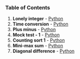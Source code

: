 ### Table of Contents
1. __Lonely integer__ - [Python](Lonely%20Integer.py)
1. __Time conversion__ - [Python](Time%20Conversion.py)
1. __Plus minus__ - [Python](Plus%20Minus.py)
1. __Mock test - 1__ - [Python](Mock%20Test%20-%201.py)
1. __Counting sort 1__ - [Python](Counting%20Sort%201.py)
1. __Mini-max sum__ - [Python](Mini-Max%20Sum.py)
1. __Diagonal difference__ - [Python](Diagonal%20Difference.py)
